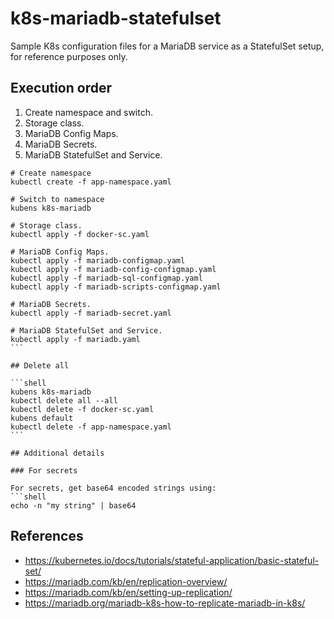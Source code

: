 # k8s-mariadb-statefulset
Sample K8s configuration files for a MariaDB service as a StatefulSet setup, for reference purposes only.

## Execution order

1. Create namespace and switch.
1. Storage class.
1. MariaDB Config Maps.
1. MariaDB Secrets.
1. MariaDB StatefulSet and Service.

```shell
# Create namespace
kubectl create -f app-namespace.yaml

# Switch to namespace
kubens k8s-mariadb

# Storage class.
kubectl apply -f docker-sc.yaml

# MariaDB Config Maps.
kubectl apply -f mariadb-configmap.yaml
kubectl apply -f mariadb-config-configmap.yaml
kubectl apply -f mariadb-sql-configmap.yaml
kubectl apply -f mariadb-scripts-configmap.yaml

# MariaDB Secrets.
kubectl apply -f mariadb-secret.yaml

# MariaDB StatefulSet and Service.
kubectl apply -f mariadb.yaml
``` 

## Delete all

```shell
kubens k8s-mariadb
kubectl delete all --all
kubectl delete -f docker-sc.yaml
kubens default
kubectl delete -f app-namespace.yaml
``` 

## Additional details

### For secrets

For secrets, get base64 encoded strings using:
```shell
echo -n "my string" | base64
```

## References
* https://kubernetes.io/docs/tutorials/stateful-application/basic-stateful-set/
* https://mariadb.com/kb/en/replication-overview/
* https://mariadb.com/kb/en/setting-up-replication/
* https://mariadb.org/mariadb-k8s-how-to-replicate-mariadb-in-k8s/
